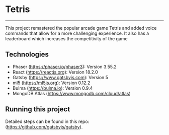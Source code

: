 # Tetris

---

This project remastered the popular arcade game Tetris and added voice commands that allow for a more challenging experience. It also has a leaderboard which increases the competitivity of the game

## Technologies

- Phaser (https://phaser.io/phaser3): Version 3.55.2
- React (https://reactjs.org): Version 18.2.0
- Gatsby (https://www.gatsbyjs.com): Version 5
- ml5 (https://ml5js.org): Version 0.12.2
- Bulma (https://bulma.io): Version 0.9.4
- MongoDB Atlas (https://www.mongodb.com/cloud/atlas)

## Running this project

Detailed steps can be found in this repo: (https://github.com/gatsbyjs/gatsby).
